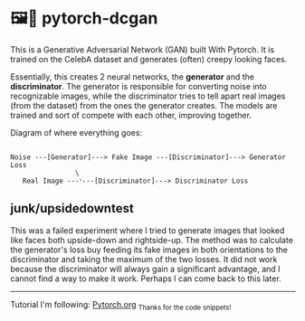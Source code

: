 # 🖼️👤 pytorch-dcgan
This is a Generative Adversarial Network (GAN) built With Pytorch. It is trained on the CelebA dataset and generates (often) creepy looking faces. 

Essentially, this creates 2 neural networks, the **generator** and the **discriminator**. The generator is responsible for converting noise into recognizable images, while the discriminator tries to tell apart real images (from the dataset) from the ones the generator creates. The models are trained and sort of compete with each other, improving together. 

Diagram of where everything goes: 
```

Noise ---[Generator]---> Fake Image ---[Discriminator]---> Generator Loss
                \
   Real Image ---ᐠ---[Discriminator]---> Discriminator Loss

```

## junk/upsidedowntest
This was a failed experiment where I tried to generate images that looked like faces both upside-down and rightside-up. The method was to calculate the generator's loss buy feeding its fake images in both orientations to the discriminator and taking the maximum of the two losses. It did not work because the discriminator will always gain a significant advantage, and I cannot find a way to make it work. Perhaps I can come back to this later. 


---
Tutorial I'm following: [Pytorch.org](https://pytorch.org/tutorials/beginner/dcgan_faces_tutorial.html) <sub>Thanks for the code snippets!</sub>
